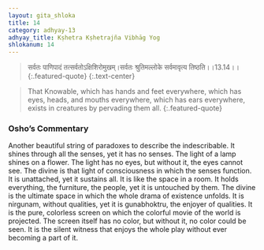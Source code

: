 ```yaml
---
layout: gita_shloka
title: 14
category: adhyay-13
adhyay_title: Kṣhetra Kṣhetrajña Vibhāg Yog
shlokanum: 14
---
```


> सर्वतः पाणिपादं तत्सर्वतोऽक्षिशिरोमुखम्।सर्वतः श्रुतिमल्लोके सर्वमावृत्य तिष्ठति।।13.14।।
{:.featured-quote} 
{:.text-center}

> That Knowable, which has hands and feet everywhere, which has eyes, heads, and mouths everywhere, which has ears everywhere, exists in creatures by pervading them all.
{:.featured-quote}

### Osho’s Commentary
Another beautiful string of paradoxes to describe the indescribable.
It shines through all the senses, yet it has no senses. The light of a lamp shines on a flower. The light has no eyes, but without it, the eyes cannot see. The divine is that light of consciousness in which the senses function.
It is unattached, yet it sustains all. It is like the space in a room. It holds everything, the furniture, the people, yet it is untouched by them. The divine is the ultimate space in which the whole drama of existence unfolds.
It is nirgunam, without qualities, yet it is gunabhoktru, the enjoyer of qualities. It is the pure, colorless screen on which the colorful movie of the world is projected. The screen itself has no color, but without it, no color could be seen. It is the silent witness that enjoys the whole play without ever becoming a part of it.
